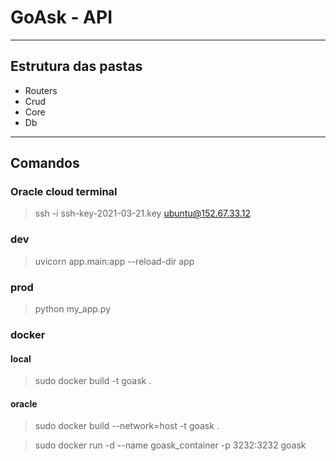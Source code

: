 # GoAsk - API

---

## Estrutura das pastas

- Routers
- Crud
- Core
- Db

---

## Comandos

### Oracle cloud terminal

> ssh -i ssh-key-2021-03-21.key ubuntu@152.67.33.12

### dev

> uvicorn app.main:app --reload-dir app

### prod

> python my_app.py

### docker

#### local

> sudo docker build -t goask .

#### oracle

> sudo docker build --network=host -t goask .

> sudo docker run -d --name goask_container -p 3232:3232 goask







